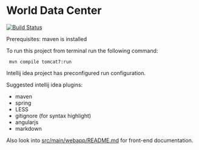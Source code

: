 # World Data Center

[![Build Status](https://magnum.travis-ci.com/sochka/wdc.svg?token=4kthbosoruq2YVD8Tbqf)](https://magnum.travis-ci.com/sochka/wdc)

Prerequisites: maven is installed
  
To run this project from terminal run the following command:

     mvn compile tomcat7:run
     
Intellij idea project has preconfigured run configuration.

Suggested intellij idea plugins:

  - maven
  - spring
  - LESS
  - gitignore (for syntax highlight)
  - angularjs
  - markdown

Also look into [src/main/webapp/README.md](src/main/webapp/README.md) for front-end documentation.